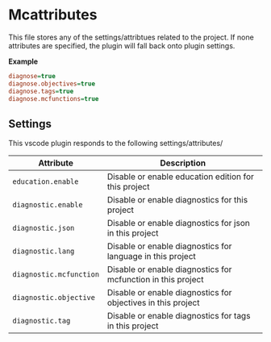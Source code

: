 # Mcattributes

This file stores any of the settings/attribtues related to the project. If none attributes are specified, the plugin will fall back onto plugin settings.

**Example**

```ini
diagnose=true
diagnose.objectives=true
diagnose.tags=true
diagnose.mcfunctions=true
```

## Settings

This vscode plugin responds to the following settings/attributes/

| Attribute               | Description                                                  |
| ----------------------- | ------------------------------------------------------------ |
| `education.enable`      | Disable or enable education edition for this project         |
| `diagnostic.enable`     | Disable or enable diagnostics for this project               |
| `diagnostic.json`       | Disable or enable diagnostics for json in this project       |
| `diagnostic.lang`       | Disable or enable diagnostics for language in this project   |
| `diagnostic.mcfunction` | Disable or enable diagnostics for mcfunction in this project |
| `diagnostic.objective`  | Disable or enable diagnostics for objectives in this project |
| `diagnostic.tag`        | Disable or enable diagnostics for tags in this project       |
